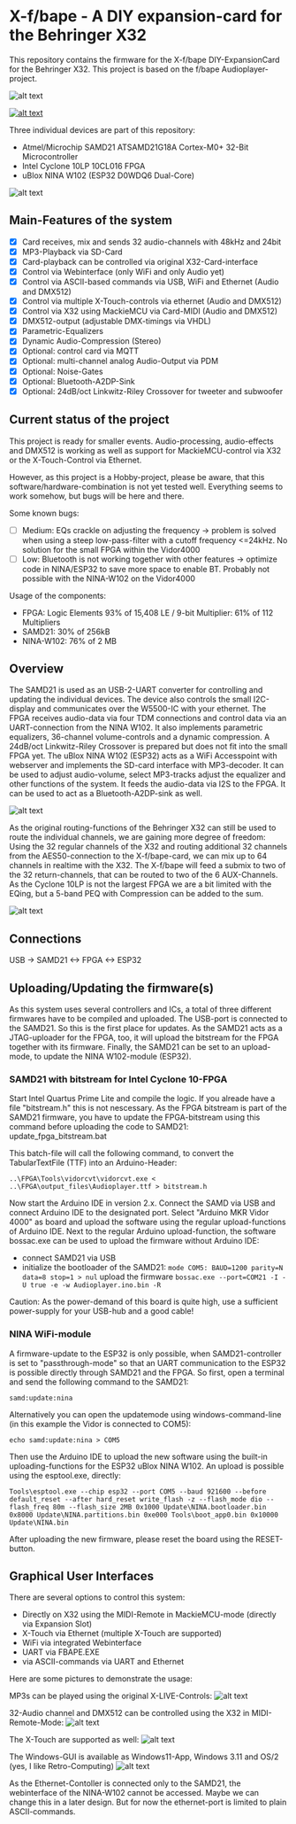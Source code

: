 # X-f/bape - A DIY expansion-card for the Behringer X32

This repository contains the firmware for the X-f/bape DIY-ExpansionCard for the Behringer X32. This project
is based on the f/bape Audioplayer-project.

![alt text](Documentation/Images/Card.jpg)

[![alt text](https://img.youtube.com/vi/Q8K0aeqDBiI/0.jpg)](https://www.youtube.com/watch?v=Q8K0aeqDBiI)

Three individual devices are part of this repository:

* Atmel/Microchip SAMD21 ATSAMD21G18A Cortex-M0+ 32-Bit Microcontroller
* Intel Cyclone 10LP 10CL016 FPGA
* uBlox NINA W102 (ESP32 D0WDQ6 Dual-Core)

![alt text](Documentation/Images/XFBAPE.jpg)

## Main-Features of the system
- [x] Card receives, mix and sends 32 audio-channels with 48kHz and 24bit
- [x] MP3-Playback via SD-Card
- [x] Card-playback can be controlled via original X32-Card-interface
- [x] Control via Webinterface (only WiFi and only Audio yet)
- [x] Control via ASCII-based commands via USB, WiFi and Ethernet (Audio and DMX512)
- [x] Control via multiple X-Touch-controls via ethernet (Audio and DMX512)
- [x] Control via X32 using MackieMCU via Card-MIDI (Audio and DMX512)
- [x] DMX512-output (adjustable DMX-timings via VHDL)
- [x] Parametric-Equalizers
- [x] Dynamic Audio-Compression (Stereo)
- [x] Optional: control card via MQTT
- [x] Optional: multi-channel analog Audio-Output via PDM
- [x] Optional: Noise-Gates
- [x] Optional: Bluetooth-A2DP-Sink
- [x] Optional: 24dB/oct Linkwitz-Riley Crossover for tweeter and subwoofer

## Current status of the project
This project is ready for smaller events. Audio-processing, audio-effects and DMX512 is working as well as support for MackieMCU-control via X32 or the X-Touch-Control via Ethernet.

However, as this project is a Hobby-project, please be aware, that this software/hardware-combination is not yet tested well. Everything seems to work somehow, but bugs will be here and there.

Some known bugs:
- [ ] Medium: EQs crackle on adjusting the frequency -> problem is solved when using a steep low-pass-filter with a cutoff frequency <=24kHz. No solution for the small FPGA within the Vidor4000
- [ ] Low: Bluetooth is not working together with other features -> optimize code in NINA/ESP32 to save more space to enable BT. Probably not possible with the NINA-W102 on the Vidor4000

Usage of the components:
- FPGA: Logic Elements 93% of 15,408 LE / 9-bit Multiplier: 61% of 112 Multipliers
- SAMD21: 30% of 256kB
- NINA-W102: 76% of 2 MB

## Overview
The SAMD21 is used as an USB-2-UART converter for controlling and updating the individual devices. The device also controls the small I2C-display and communicates over the W5500-IC with your ethernet.
The FPGA receives audio-data via four TDM connections and control data via an UART-connection from the NINA W102. It also implements parametric equalizers, 36-channel volume-controls and a dynamic compression. A 24dB/oct Linkwitz-Riley Crossover is prepared but does not fit into the small FPGA yet.
The uBlox NINA W102 (ESP32) acts as a WiFi Accesspoint with webserver and implements the SD-card interface with MP3-decoder. It can be used to adjust audio-volume, select MP3-tracks adjust the equalizer and other functions of the system. It feeds the audio-data via I2S to the FPGA. It can be used to act as a Bluetooth-A2DP-sink as well.

![alt text](Documentation/Images/Overview.jpg)

As the original routing-functions of the Behringer X32 can still be used to route the individual channels, we are gaining more degree of freedom:
Using the 32 regular channels of the X32 and routing additional 32 channels from the AES50-connection to the X-f/bape-card, we can mix up to 64 channels in realtime with the X32. The X-f/bape will feed a submix to two of the 32 return-channels, that can be routed to two of the 6 AUX-Channels.
As the Cyclone 10LP is not the largest FPGA we are a bit limited with the EQing, but a 5-band PEQ with Compression can be added to the sum.

![alt text](Documentation/Images/Routing.jpg)

## Connections
USB -> SAMD21 <-> FPGA <-> ESP32

## Uploading/Updating the firmware(s)
As this system uses several controllers and ICs, a total of three different firmwares have to be compiled and uploaded. The USB-port is connected to the SAMD21. So this is the first place for updates. As the SAMD21 acts as a JTAG-uploader for the FPGA, too, it will upload the bitstream for the FPGA together with its firmware. Finally, the SAMD21 can be set to an upload-mode, to update the NINA W102-module (ESP32).

### SAMD21 with bitstream for Intel Cyclone 10-FPGA
Start Intel Quartus Prime Lite and compile the logic. If you alreade have a file "bitstream.h" this is not nescessary. As the FPGA bitstream is part of the SAMD21 firmware, you have to update the FPGA-bitstream using this command before uploading the code to SAMD21:
    update_fpga_bitstream.bat

This batch-file will call the following command, to convert the TabularTextFile (TTF) into an Arduino-Header:

    ..\FPGA\Tools\vidorcvt\vidorcvt.exe < ..\FPGA\output_files\Audioplayer.ttf > bitstream.h
	
Now start the Arduino IDE in version 2.x. Connect the SAMD via USB and connect Arduino IDE to the designated port. Select "Arduino MKR Vidor 4000" as board and upload the software using the regular upload-functions of Arduino IDE. Next to the regular Arduino upload-function, the software bossac.exe can be used to upload the firmware without Arduino IDE:

* connect SAMD21 via USB
* initialize the bootloader of the SAMD21:
`mode COM5: BAUD=1200 parity=N data=8 stop=1 > nul`
upload the firmware
`bossac.exe --port=COM21 -I -U true -e -w Audioplayer.ino.bin -R`

Caution: As the power-demand of this board is quite high, use a sufficient power-supply for your USB-hub and a good cable!

### NINA WiFi-module
A firmware-update to the ESP32 is only possible, when SAMD21-controller is set to "passthrough-mode" so that an UART communication to the ESP32 is possible directly through SAMD21 and the FPGA. So first, open a terminal and send the following command to the SAMD21:

    samd:update:nina
Alternatively you can open the updatemode using windows-command-line (in this example the Vidor is connected to COM5):

    echo samd:update:nina > COM5
Then use the Arduino IDE to upload the new software using the built-in uploading-functions for the ESP32 uBlox NINA W102. An upload is possible using the esptool.exe, directly:

    Tools\esptool.exe --chip esp32 --port COM5 --baud 921600 --before default_reset --after hard_reset write_flash -z --flash_mode dio --flash_freq 80m --flash_size 2MB 0x1000 Update\NINA.bootloader.bin 0x8000 Update\NINA.partitions.bin 0xe000 Tools\boot_app0.bin 0x10000 Update\NINA.bin
After uploading the new firmware, please reset the board using the RESET-button.


## Graphical User Interfaces

There are several options to control this system:
* Directly on X32 using the MIDI-Remote in MackieMCU-mode (directly via Expansion Slot)
* X-Touch via Ethernet (multiple X-Touch are supported)
* WiFi via integrated Webinterface
* UART via FBAPE.EXE
* via ASCII-commands via UART and Ethernet

Here are some pictures to demonstrate the usage:

MP3s can be played using the original X-LIVE-Controls:
![alt text](Documentation/Images/XLIVE-Control.jpg)

32-Audio channel and DMX512 can be controlled using the X32 in MIDI-Remote-Mode:
![alt text](Documentation/Images/MackieMCU-Control.jpg)

The X-Touch are supported as well:
![alt text](Documentation/Images/XTouch-Control.jpg)

The Windows-GUI is available as Windows11-App, Windows 3.11 and OS/2 (yes, I like Retro-Computing)
![alt text](Documentation/Images/GUI.jpg)

As the Ethernet-Contoller is connected only to the SAMD21, the webinterface of the NINA-W102 cannot be accessed. Maybe we can change this in a later design. But for now the ethernet-port is limited to plain ASCII-commands.